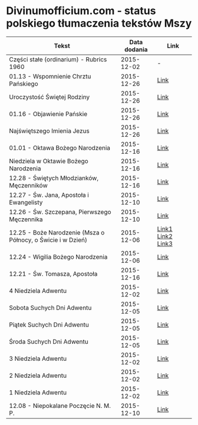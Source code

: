 # Divinumofficium.com - status polskiego tłumaczenia tekstów Mszy

Tekst | Data dodania | Link
----- | -------------|-----
Części stałe (ordinarium) - Rubrics 1960 | 2015-12-02 | -
01.13 - Wspomnienie Chrztu Pańskiego | 2015-12-26 | [Link](http://divinumofficium.com/cgi-bin/missa/missa.pl?lang2=Polski&Propers=1&date=01-13-2016)
Uroczystość Świętej Rodziny | 2015-12-26 | [Link](http://divinumofficium.com/cgi-bin/missa/missa.pl?lang2=Polski&Propers=1&date=01-10-2016)
01.16 - Objawienie Pańskie | 2015-12-26 | [Link](http://divinumofficium.com/cgi-bin/missa/missa.pl?lang2=Polski&Propers=1&date=01-06-2016)
Najświętszego Imienia Jezus | 2015-12-26 | [Link](http://divinumofficium.com/cgi-bin/missa/missa.pl?lang2=Polski&Propers=1&date=01-03-2016)
01.01 - Oktawa Bożego Narodzenia | 2015-12-16 | [Link](http://divinumofficium.com/cgi-bin/missa/missa.pl?lang2=Polski&Propers=1&date=01-01-2016)
Niedziela w Oktawie Bożego Narodzenia | 2015-12-16 | [Link](http://divinumofficium.com/cgi-bin/missa/missa.pl?lang2=Polski&Propers=1&date=12-27-2015)
12.28 - Świętych Młodzianków, Męczenników | 2015-12-16 | [Link](http://divinumofficium.com/cgi-bin/missa/missa.pl?lang2=Polski&Propers=1&date=12-28-2015)
12.27 - Św. Jana, Apostoła i Ewangelisty | 2015-12-10 | [Link](http://divinumofficium.com/cgi-bin/missa/missa.pl?lang2=Polski&Propers=1&date=12-27-2014)
12.26 - Św. Szczepana, Pierwszego Męczennika | 2015-12-10 | [Link](http://divinumofficium.com/cgi-bin/missa/missa.pl?lang2=Polski&Propers=1&date=12-26-2015)
12.25 - Boże Narodzenie (Msza o Północy, o Świcie i w Dzień) | 2015-12-06 | [Link1](http://divinumofficium.com/cgi-bin/missa/missa.pl?lang2=Polski&Propers=1&date=12-25-2015&missanumber=1) [Link2](http://divinumofficium.com/cgi-bin/missa/missa.pl?lang2=Polski&Propers=1&date=12-25-2015&missanumber=2) [Link3](http://divinumofficium.com/cgi-bin/missa/missa.pl?lang2=Polski&Propers=1&date=12-25-2015&missanumber=3)
12.24 - Wigilia Bożego Narodzenia | 2015-12-06 | [Link](http://divinumofficium.com/cgi-bin/missa/missa.pl?lang2=Polski&Propers=1&date=12-24-2015)
12.21 - Św. Tomasza, Apostoła | 2015-12-16 | [Link](http://divinumofficium.com/cgi-bin/missa/missa.pl?lang2=Polski&Propers=1&date=12-21-2015)
4 Niedziela Adwentu | 2015-12-02 | [Link](http://divinumofficium.com/cgi-bin/missa/missa.pl?lang2=Polski&Propers=1&date=12-20-2015)
Sobota Suchych Dni Adwentu | 2015-12-05 | [Link](http://divinumofficium.com/cgi-bin/missa/missa.pl?lang2=Polski&Propers=1&date=12-19-2015)
Piątek Suchych Dni Adwentu | 2015-12-05 | [Link](http://divinumofficium.com/cgi-bin/missa/missa.pl?lang2=Polski&Propers=1&date=12-18-2015)
Środa Suchych Dni Adwentu | 2015-12-05 | [Link](http://divinumofficium.com/cgi-bin/missa/missa.pl?lang2=Polski&Propers=1&date=12-16-2015)
3 Niedziela Adwentu | 2015-12-02 | [Link](http://divinumofficium.com/cgi-bin/missa/missa.pl?lang2=Polski&Propers=1&date=12-13-2015)
2 Niedziela Adwentu | 2015-12-02 | [Link](http://divinumofficium.com/cgi-bin/missa/missa.pl?lang2=Polski&Propers=1&date=12-06-2015)
1 Niedziela Adwentu | 2015-12-02 | [Link](http://divinumofficium.com/cgi-bin/missa/missa.pl?lang2=Polski&Propers=1&date=11-29-2015)
12.08 - Niepokalane Poczęcie N. M. P. | 2015-12-10 | [Link](http://divinumofficium.com/cgi-bin/missa/missa.pl?lang2=Polski&Propers=1&date=12-08-2015)